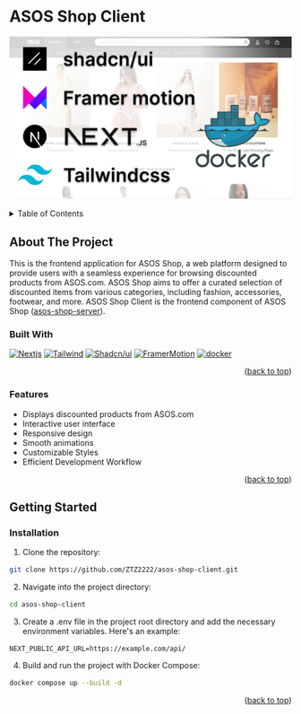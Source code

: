 # ASOS Shop Client

![nextjs-framer-shadcn-tailwind](/static/logos.jpg)

<a name="readme-top"></a>

<details>
  <summary>Table of Contents</summary>
  <ol>
    <li>
      <a href="#about-the-project">About The Project</a>
      <ul>
        <li><a href="#built-with">Built With</a></li>
        <li><a href="#features">Features</a></li>
      </ul>
    </li>
    <li>
      <a href="#getting-started">Getting Started</a>
      <ul>
        <li><a href="#installation">Installation</a></li>
      </ul>
    </li>
  </ol>
</details>

## About The Project

This is the frontend application for ASOS Shop, a web platform designed to provide users with a seamless experience for browsing discounted products from ASOS.com. ASOS Shop aims to offer a curated selection of discounted items from various categories, including fashion, accessories, footwear, and more.
ASOS Shop Client is the frontend component of ASOS Shop ([asos-shop-server](https://github.com/ZTZ2222/asos-shop-server)).

### Built With

[![Nextjs][nextjs.org]][nextjs-url]
[![Tailwind][tailwindcss.com]][tailwind-url]
[![Shadcn/ui][ui.shadcn.com]][shadcn-url]
[![FramerMotion][framer.com]][framer-url]
[![docker][hub.docker.com]][docker-url]

<p align="right">(<a href="#readme-top">back to top</a>)</p>

### Features

- Displays discounted products from ASOS.com
- Interactive user interface
- Responsive design
- Smooth animations
- Customizable Styles
- Efficient Development Workflow

<p align="right">(<a href="#readme-top">back to top</a>)</p>

## Getting Started

### Installation

1. Clone the repository:

```bash
git clone https://github.com/ZTZ2222/asos-shop-client.git
```

2. Navigate into the project directory:

```bash
cd asos-shop-client
```

3. Create a .env file in the project root directory and add the necessary environment variables. Here's an example:

```plaintext
NEXT_PUBLIC_API_URL=https://example.com/api/
```

4. Build and run the project with Docker Compose:

```bash
docker compose up --build -d
```

<p align="right">(<a href="#readme-top">back to top</a>)</p>

<!-- MARKDOWN LINKS & IMAGES -->
<!-- https://www.markdownguide.org/basic-syntax/#reference-style-links -->

[nextjs.org]: https://img.shields.io/badge/next-14.0.4-009485?style=for-the-badge&logo=nextdotjs&logoColor=white
[nextjs-url]: https://nextjs.org/docs
[tailwindcss.com]: https://img.shields.io/badge/tailwindcss-3.3.0-06B6D4?style=for-the-badge&logo=tailwindcss&logoColor=white
[tailwind-url]: https://tailwindcss.com/docs
[ui.shadcn.com]: https://img.shields.io/badge/shadcn/ui-0.8.0-ff1b1c?style=for-the-badge&logo=shadcnui&logoColor=white
[shadcn-url]: https://ui.shadcn.com/docs
[framer.com]: https://img.shields.io/badge/framer-11.0.17-c42348?style=for-the-badge&logo=framer&logoColor=white
[framer-url]: https://www.framer.com/motion/
[hub.docker.com]: https://img.shields.io/badge/docker-26.1.1-2094f3?style=for-the-badge&logo=docker&logoColor=white
[docker-url]: https://docs.docker.com/
